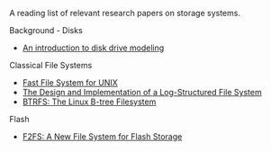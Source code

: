 A reading list of relevant research papers on storage systems.

Background - Disks
* [An introduction to disk drive modeling](diskmodel-computer94.pdf)

Classical File Systems
* [Fast File System for UNIX](fast-file-system-for-UNIX.pdf)
* [The Design and Implementation of a Log-Structured File System ](lfs.pdf)
* [BTRFS: The Linux B-tree Filesystem](https://dl.acm.org/citation.cfm?id=2501623&dl=ACM&coll=DL)

Flash 
* [F2FS: A New File System for Flash Storage](https://www.usenix.org/system/files/conference/fast15/fast15-paper-lee.pdf)
